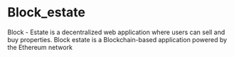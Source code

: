 # Block_estate

Block - Estate is a decentralized web application where users can sell and buy properties.
Block estate is a Blockchain-based application powered by the Ethereum network
